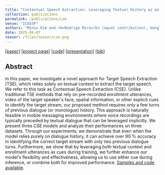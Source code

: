 ```yaml
---
title: "Contextual Speech Extraction: Leveraging Textual History as an Implicit Cue for Target Speech Extraction"
collection: publications
permalink: /publications/cse
venue: "ICASSP"
authors: "Minsu Kim and <b>Rodrigo Mira</b> (equal contribution), Honglie Chen, Stavros Petridis, Maja Pantic"
date: 2025-04-07
teaser: /files/teaser/cse.png
---
```


[[paper](https://ieeexplore.ieee.org/document/10887655)] [[project page](https://miraodasilva.github.io/cse-project-page/)] [[code](https://github.com/miraodasilva/contextual-speech-extraction)] [[presentation](https://youtu.be/UAD1EgmGPbE)] [[bib](/files/bib/cse.bib)]

## Abstract
In this paper, we investigate a novel approach for Target Speech Extraction (TSE), which relies solely on textual context to extract the target speech. We refer to this task as Contextual Speech Extraction (CSE). Unlike traditional TSE methods that rely on pre-recorded enrollment utterances, video of the target speaker's face, spatial information, or other explicit cues to identify the target stream, our proposed method requires only a few turns of previous dialogue (or monologue) history. This approach is naturally feasible in mobile messaging environments where voice recordings are typically preceded by textual dialogue that can be leveraged implicitly. We present three CSE models and analyze their performances on three datasets. Through our experiments, we demonstrate that even when the model relies purely on dialogue history, it can achieve over 90 % accuracy in identifying the correct target stream with only two previous dialogue turns. Furthermore, we show that by leveraging both textual context and enrollment utterances as cues during training, we further enhance our model's flexibility and effectiveness, allowing us to use either cue during inference, or combine both for improved performance. [Samples and code available](https://miraodasilva.github.io/cse-project-page/).